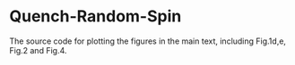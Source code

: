 # Quench-Random-Spin
The source code for plotting the figures in the main text, including Fig.1d,e, Fig.2 and Fig.4.
